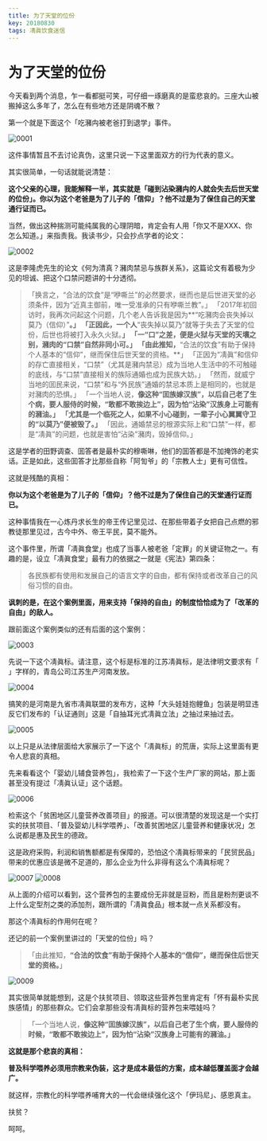 ```yaml
---
title: 为了天堂的位份
key: 20180830
tags: 凊眞饮食迷信
---
```


# 为了天堂的位份

今天看到两个消息，乍一看都挺可笑，可仔细一琢磨真的是蛮悲哀的。三座大山被搬掉这么多年了，怎么在有些地方还是阴魂不散？

第一个就是下面这个「吃瀦禸被老爸打到退学」事件。

![0001](/assets/images/0001.jpg)

这件事情暂且不去讨论真伪，这里只说一下这里面双方的行为代表的意义。

其实很简单，一句话就能说清楚：

**这个父亲的心理，我能解释一半，其实就是「碰到沾染瀦禸的人就会失去后世天堂的位份」。你以为这个老爸是为了儿子的「信仰」？他不过是为了保住自己的天堂通行证而已。**

当然，做出这种揣测可能纯属我的心理阴暗，肯定会有人用「你又不是XXX、你怎么知道。」来指责我。我读书少，只会抄点学者的论文：

![0002](/assets/images/0002.jpg)

这是李隆虎先生的论文《何为清真？瀦肉禁忌与族群关系》，这篇论文有着极为少见的坦诚、把这个口禁问题讲的十分透彻。

> 「换言之，“合法的饮食”是“咿嘶兰”的必然要求，继而也是后世进天堂的必须条件，因为“近真主御前，唯一受准承的只有咿嘶兰教”。」
> 「2017年初回访时，我再次问起这个问题，几个老人告诉我是因为**“吃瀦肉会丧失掉以莫乃（信仰）”**。」
> 「正因此，一个人**“丧失掉以莫乃”就等于失去了天堂的位份，后世也将被打入永久火狱。**」
> 「一“口”之差，便是火狱与天堂的天壤之别，瀦肉的“口禁”自然非同小可。」
> 「由此推知，**“合法的饮食”有助于保持个人基本的“信仰”，继而保住后世天堂的资格。**」
> 「正因为“凊眞”和信仰的存亡直接相关，“口禁”（尤其是瀦禸禁忌）成为当地人生活中的不可触碰的底线，与“口禁”直接相关的族际通婚也成为民族大妨。」
> 「然而，就威宁当地的囬民来说，“口禁”和与“外民族”通婚的禁忌本质上是相同的，也就是对瀦肉的恐惧。」
> 「一个当地人说，**像这种“囬族嫁汉族”，以后自己老了生个病，要人服侍的时候，“敢都不敢挨边上”，因为怕“沾染”汉族身上可能有的瀦油。」**
> **「尤其是一个临死之人，如果不小心碰到，一辈子小心翼翼守卫的“以莫乃”便被毁了。」**
> 「因此，通婚禁忌的根源实际上和“口禁”一样，都是“凊眞”的问题，也就是害怕“沾染”瀦肉，毁掉信仰。」

这是学者的田野调查、囬答者是最朴实的穆嘶啉，他们的囬答都是不加掩饰的老实话。正是如此，这些囬答才比那些自称「阿訇爷」的「宗教人士」更有可信性。

这就是残酷的真相：

**你以为这个老爸是为了儿子的「信仰」？他不过是为了保住自己的天堂通行证而已。**

这种事情我在一心炼丹求长生的帝王传记里见过、在那些带着子女把自己点燃的邪教徒那里见过，古今中外、帝王平民，莫不能外。

这个事件里，所谓「凊眞食堂」也成了当事人被老爸「定罪」的关键证物之一。有趣的是，设立「凊眞食堂」最有力的依据之一就是《宪法》第四条：

> 各民族都有使用和发展自己的语言文字的自由，都有保持或者改革自己的风俗习惯的自由。

**讽刺的是，在这个案例里面，用来支持「保持的自由」的制度恰恰成为了「改革的自由」的敌人。**

跟前面这个案例类似的还有后面的这个案例：

![0003](/assets/images/0003.jpg)

先说一下这个凊眞标。请注意，这个标是标准的江苏凊眞标，是法律明文要求有「 ‎」字样的，青岛公司江苏生产河南发放。

![0004](/assets/images/0004.jpg)

搞笑的是河南是九省市凊眞联盟的发布方，这种「大头娃娃抱鲤鱼」包装是明显违反它们发布的「认证通则」这是「自抽耳光式凊眞立法」之抽过来抽过去。

![0005](/assets/images/0005.jpg)

以上只是从法律层面给大家展示了一下这个「凊眞标」的荒唐，实际上这里面有更令人悲哀的真相。

先来看看这个「婴幼儿辅食营养包」，我检索了一下这个生产厂家的网站，那上面甚至没有提过「凊眞认证」这个话题。

![0006](/assets/images/0006.jpg)

检索这个「贫困地区儿童营养改善项目」的报道。可以很清楚的发现这是一个实打实的扶贫项目、「普及婴幼儿科学喂养」、「改善贫困地区儿童营养和健康状况」怎么说都是惠及民生的德政。

这是政府采购，利润和销售额都是有保障的，恐怕这个凊眞标带来的「民贸民品」带来的优惠应该是微不足道的，那么企业为什么非得有这么个凊眞标呢？

![0007](/assets/images/0007.jpg)
![0008](/assets/images/0008.jpg)

从上面的介绍可以看到，这个营养包的主要成份无非就是豆粉，而且是粉剂更谈不上什么定型剂之类的添加剂，跟所谓的「凊眞食品」根本就一点关系都没有。

那这个凊眞标的作用何在呢？

还记的前一个案例里讲过的「天堂的位份」吗？

> 「由此推知，**“合法的饮食”有助于保持个人基本的“信仰”，继而保住后世天堂的资格。**」

![0009](/assets/images/0009.jpg)

其实很简单就能想到，这是个扶贫项目、领取这些营养包里肯定有「怀有最朴实民族感情」的那些群众。它们会拿那些没有凊眞标的营养包来喂娃吗？

> 「一个当地人说，**像这种“囬族嫁汉族”，以后自己老了生个病，要人服侍的时候，“敢都不敢挨边上”，因为怕“沾染”汉族身上可能有的瀦油。」**

**这就是那个悲哀的真相：**

**普及科学喂养必须用宗教来伪装，这才是成本最低的方案，成本越低覆盖面才会越广。**

就这样，宗教化的科学喂养哺育大的一代会继续强化这个「伊玛尼」、感恩真主。

扶贫？

呵呵。
